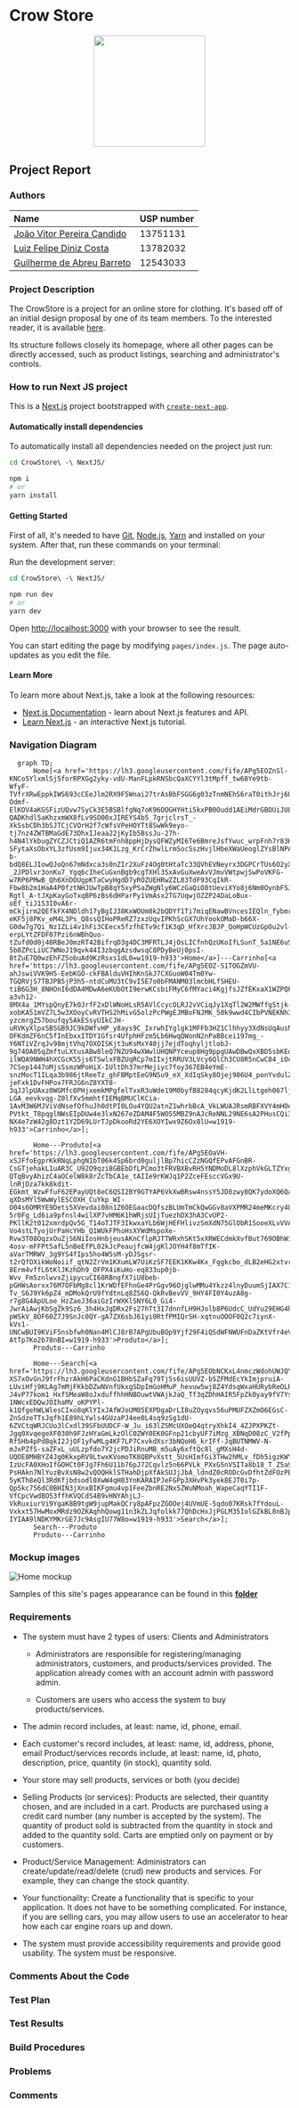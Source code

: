 # Crow Store

<p align="center">
  <img width="200" src="Milestone1/mockup-imgs/crow-store.png">
</p>

## Project Report

### Authors

| Name                                                       | USP number |
| :--------------------------------------------------------- | :--------- |
| [João Vitor Pereira Candido](https://github.com/JV-PC)     | 13751131   |
| [Luiz Felipe Diniz Costa](https://github.com/lfelipediniz) | 13782032   |
| [Guilherme de Abreu Barreto](https://github.com/de-abreu)  | 12543033   |

### Project Description

The CrowStore is a project for an online store for clothing. It's based off of an initial design proposal by one of its team members. To the interested reader, it is available [here](https://github.com/JV-PC/CrowStore).

Its structure follows closely its homepage, where all other pages can be directly accessed, such as product listings, searching and administrator's controls.

### How to run Next JS project

This is a [Next.js](https://nextjs.org/) project bootstrapped with [`create-next-app`](https://github.com/vercel/next.js/tree/canary/packages/create-next-app).

#### Automatically install dependencies

To automatically install all dependencies needed on the project just run: 

```bash
cd CrowStore\ -\ NextJS/

npm i
# or
yarn install
```

#### Getting Started

First of all, it's needed to have [Git](https://git-scm.com/downloads), [Node.js](https://nodejs.org/en/download/), [Yarn](https://yarnpkg.com/) and installed on your system. After that, run these commands on your terminal:

Run the development server:

```bash
cd CrowStore\ -\ NextJS/

npm run dev
# or
yarn dev
```

Open [http://localhost:3000](http://localhost:3000) with your browser to see the result.

You can start editing the page by modifying `pages/index.js`. The page auto-updates as you edit the file.

#### Learn More

To learn more about Next.js, take a look at the following resources:

- [Next.js Documentation](https://nextjs.org/docs) - learn about Next.js features and API.
- [Learn Next.js](https://nextjs.org/learn) - an interactive Next.js tutorial.

### Navigation Diagram

```mermaid
  graph TD;
      Home[<a href='https://lh3.googleusercontent.com/fife/APg5EOZnSl-KNCo5YlxmlSj5forRPXGg2yky-vdU-ManFLpkRNSbcQaXCYYl3tMpff_tw68Ye9tb-WfyF-TVfrXRwEppkIWS693cCEeJlm2RX9F5Wnai27trAsBbFSGG6g03zTnmNEhS6raT0ithJrj6U1BpyZXo45BC3i7zYpA-Odmf-ElKOV4aKGSFizUQvw7SyCk3E5BSBlfgNq7oK96OOGHYHti5kxPB0Oudd1AEiMdrGBOUiJUL-QADKhdl5aKhzxmWX8fLv9SO00xJIREYS4b5_7grjclrsT_-XkSsbCDh3bSJTCjCVOrH2f7cWfsVPeHOYTt8SwWk9eyo-tj7nz4ZWTBMaGdE73DhxIJeaa22jKyIb5BssJu-27h-h4N4lYkbugZYCZJCtiQ1AZR6tmFnh8ppHjDysQFWZyMI6Te6BmreJsfYwuc_wrpFnh7r83HukN7JwkxanJDIKheUSGyG2QpPVd1PgoNIKz1gd8vqV0LUSHhzIjftallbTbdthUHxsk552NNF5yJX3m7o8XAE73ehG6qf_Ngs37LUT2S7TWPcsE60Cv3z5brIYu2p8bADpL6-SFytaXsObxYL3zfUsm9Ijux34K1Lzg_KrCrZhwlLrmSocSszHvjlHbeXWaUeoglZYsBlNPAxS6M8Kt5fCSiOj-b-bdQ8ELJIowQJoQn67mNdxca3s0nZIr2XuFz4Og0tHtaTc33QVhEVNeyrx3DGPCrTUs6O2yXtRIyIqjnWlp48U5ptw4mSrfMEHtOMselgl0788iB_04Cs9-_2JPDlvr3onKu7_Ygq6cIheCuGxnBgb9cgTXHl3SxAvGuXweAvVJmvVWtpwjSwPoVKFG-w7RP6PMwB_Qh6XnDOUgpKTaCwyHgdD7yROZUEHRwZZL83TdF93CqIkR-Fbw8b2m1HaA4P0fztNHJUwTpB8qY5xyPSaZWgNly6WCzGaQiO8tUeviXYo8j6Nm0OynbFSJToY9ojlKDbhC51vVLJQWubXQec2I9I_41WKTAU8jrAE1tIQVda87g3tbk_RbuOnWUnxSzx_X_J_TfMZlNsjx5SsXQjERdfWOc-Rgtl_A-tJXpKayGoTxqBP6zBs6dHParPy1VmAsx2TG7UqwjOZZP24DaLoBux-oEf_tiJ1S3I0vA6r-mCkjirm2QEfkFX4NDldh17yBgIJ38KxWOUm8k2bQDYf1Ti7miqENawBVncesIEQln_fybmrwEG5jy1h8yEvT9xemRapdytmPSRqwkqgeFtdIekfZ64Nd_KuQbjeHGUwRMeezMFAO6rphHQcjpSfc0ZzCM-eKF5j8PKv_eM4L3Ps_Q8ssQIHoPReRZ7zxzUqvIPKhScGX7UhYookOMaD-b66X-G0dw7g7Qi_Nz1ZLi4v1hFi3CEecx5fzfhETv9cf1K3qD_HfXrcJBJP_QoHpWCUzGpOu2vl-erpLYtZFDF07Pzi6nWBhQuo-tZufd0d0j40RBeJ0mzRT42BifrqD3g4DC3MFRTLJ4jOsLICfnhQzUKoIfLSunT_5a1NE6uSYfjhNDWOtPk7YfIKuxOHMMhDnPD6uZy2GgA0tbylX_0tNIeyA-5b0ZPcLiUC7WNoJ19qvk44I3zbqgAzsdwsqC8PDyBeUj0psI-8tZuE7Q0wzEhFZ5obuAd9KzRsxs1dL0=w1919-h933'>Home</a>]---Carrinho[<a href='https://lh3.googleusercontent.com/fife/APg5EOZ-S1TOGZmVU-ahJswiVVK9H5-EebKGO-ckFBAlduVHIhKnSkJ7CXGuoW04Tm0Yw-TGQRVjS7TBJPB5jP3h5-ntdCuMU3tC9vI5E7o0bFMANM03lmcbHLfSHEU-tiB6G3H_8NHOnI6dDA4MDwA6eKUbOtI9erwKCsbiFMyC6fMYaci4KgjfsJZfEKxaX1WZPQFmT6TCV8gSLd-a3vh12-8MX4a_1MYspQnyE7k0JrfF2xDlWNoHLsR5AVlCcycOLRJ2vVCiqJy1XqTl2W2MWffgStjk-xobKA51mVZ7L5w3XOoyCvRVTHS2hMivG5olzPcPWgEJMBoFNJMK_50k9wwd4CIbPVNEKNh3yVwLH1KtjBSjEExhzZdvZyH94AFH7yDopNNOg3jlw-yzcmrgZ57boufqy5AkESsyUIkCJH-uRVKyXlpxSBSGB9JC9kDWfvHP_y8ays9C_IxrwhIYglgk1MFFb3HZ1Clhhyy3XdNsUqAusN7bXlC0NEr76lyP_aPL9pYQAJRFGvtm20GCVUx8F3cPd2-OFKdmZF6nC5fInEbxxITDY1Gfsr4UfphHFzm5Lb6HwqQWonN2nPaBBcei197mg_-Y6NTiVZrqJv98mjtVhq7OXOISKjt3uKsMxY40jj7ejdToqhyljtlobJ-9g74OA05qZmftuLXtusABw8leQ7NZU94wXWwlUHQNPYceup8Hg9ppgUAwDBwQxXBD5sbKEojpTkZ9avx2ty4LO24yBqHpaDPg77UCJWlp0SjQuECScmO-ilWQA9NWH4hXCGcK55js6TSwlxFBZUqRCp7mIIxjtRRUV3LVcy6QlCh3CU8R5nCwC84_iOcABmEkJz3TvQyIF9q3sJ6CwTR_0XEV3BYWosbbvPNCuJEnzexuDy-7CSep1447oMjsSsmzWPoHiX-IUltDh37mrMejiyc7foy367EB4eYmE-snzMocT1ILqa3b986jtReeTz_ghFBMptEeG9NSu9_eX_XdIqSky8Ojej986U4_ponYvdulZ1WxMOT88kTd83HhCLyUc8eMrgMS9_tYdFtQWbjvH0DfYnv1HVmJpQL4Guc7uxl8WjzuevpTgLo0Yv-jeFxk1DvFHPox7FRJG6nZ8YXT8-3qJJlpUAxz0WGMfc0PHjxemkMPgfelTxxR3uWde19M0byfB8284qcyKjdK2LlLtgeh067lj2xHHf3kMEhEqpwfPpIjAcFp_R8wPymx5aKjeBW3fjRdDoMb3fczezUdxOAOXvX5UPrEL2F2XUpAfw03Mw17xAadRyM-LGA_eevkvqg-Z0lfXv5mmhtfIEMqBMUClKCia-1AvM3W6MJViVdNsefOfhuJh0dtPI0LOu4YQU2atnZ1whrbBcA_VkLWUAJRsmRBFXVY4mHOeTYx_2tw2QY0gUl_2zcuC7wmM0_afBd02Bl1j51wYQ3xzu7REXOE2cI5lRlN81TeDM552GYosoKQv5sMfGVELRoy16R9iOsVYn-PVtkt_T8pqglNWsEIpDUw4e3lxN267eZDAM4F5WO55MBZ9nAJcReNNL29NE6sA2PHusCQi3i08SoKA3Z6vEMpfxgpPDMZDbZjE5c37Jf7FXATV4XDO_j2e6KP-NX4e7zW42g8Dzt1Y2D69LUrTJpDkooRd2YE6XOYIwx9Z6Ox8lU=w1919-h933'>Carrinho</a>];

      Home---Produto[<a href='https://lh3.googleusercontent.com/fife/APg5EOaVH-xSJFfoEgprKkRNqLphgN1bT06k4Sp6brd0guljlBp7hicCZzNGQfEPvAFGnBR-CsGTjehakL1uAR3C_U92O9qzi8GBEbDfLPCmo3tFRVBXBvRH5YNDMoDL8lXzphVkGLTZYxg5GBDWTyz_Zr9rP4bhTPnULxng6tobqMURaDTLdaX9QoC1uVndvAGAWDZYCkc4kD-QTqBvyAhizC4aOCelW8k8rZcTbCA1e_tAIIe9rKWJq1P2ZceFEsccVGx9U-lnRjDza7kk8kdit-EGkmt_WzwFfuF62EPayUQt8eC6QSI2BY9GTYAP6VkXwBRsw4nssY5JD8zwy8QK7ydoXQ6Qaz1Tm-qXDsMYl5WwWylESCOXH_CuYkp_WI-O04s6OMRYE9Dets5XVevdai08n1Z6OEGaacDQfszBLUmTmCkQwGGv8aVXPMR24meMKcry4LFhIhIvt-5r0Fg_Ld6ia9pfnsl4wilXP7vHM6K1hWRjsUIjTuezhDX3hA3CvUP2-PKllK2t012xmrdpQv5G_T14oTJTF3IkwxaYLb6WjHEFHlivzSmXdN75GlObR1SooeXLvVVAxiiu7HdhuIy0sn9RwZh02xWWeqWfJwXJmxj5G4O1lbRDsA-Vo4stLTyojUrPaHcYHb_Q1WUkFPhoHsXYWdMspoXe-Rvw3T08OqzxOuZjS6NiIosHnbjeusAKnCflpRJTTWRxhSKt5xXRWECdmkXvfBut769OBhWi7XmhxmLoI-4osv-mFFPt5afL5nBeEfPL02kJcPeaujfcW4jgKlJOYH4f8mTfIK-aVarTMRWV_3g9YS4fIps5ho4W5sM-yDJSgsr-t2rQfOXikWoNoiif_qtN2ZrVm1KXumLW7UiKzSF7EEK1KKw4Kx_Fggkcbo_dLB2eHG2xtvrtpYxp3nGPjxsnXdgzo3optxAdxdhb2Yw5uSFeLHat6t081zSrlSj0b8AP1fjSTB4rtirkgVWN_TwBJXnxGBTBkhujHiU9FGcXX6jCZoxOfl8DbL8e6BC6JyFaHa-8Erm4vffL6tKlJKzhDh9_OFPX4iKuHo-eq833up0jb-Wvv_Fm5znlwvxZjipycuCI68RBngfX7iU8beb-pGHWsAorxx76M7OFbMg8cl1KrWDfEFhnGe4PrGgv96OjglwMMu4Ykzz4lnyDuumSjIAX7C1YL8w1zFO_5kGx0eZirkGFXFTHMcFgC2xUojItT_dNKx0IZbFA-Tv_S6J9Yk6pZ4_mDMokQrU9fYdtnLq8ZS6Q-QkRvBevVV_9HY4FI0Y4uzA8g-r7g8G4ApULoe_HzZaeJ36aiGzIrWXKlSNY6L0_Gi4-JwrAiAwjKbSgZk9Sz6_3h4HxJgDRx2Fs27hTt3I7dnnfLH9HJolb8P6UdcC_UdYu29EHG4hZoY2gFDpwvsyHXWqdGaKXcdEeOX2b-pWSkV_8OF60Z7J9SnJc0QY-gA7ZX6sbJ61yi0RtfPMIQrSH-xqtnuOOOF0Q2c7iynX-kVs1-UNCwBUI9KViF5nsbfwh0Nan4MlCJ8rB7APgUbuBOp9Yjf29F4iQSdWFNWUFnDaZKtVfr4eVZvD3dsrpnhlOCYl1S6NLZBqYIjVFrT7iZdTr66uZBzXwISSFyLlLHtK7JAFO3vteq90f-AtTp7Ko2b78nBI=w1919-h933'>Produto</a>];
      Produto---Carrinho

      Home---Search[<a href='https://lh3.googleusercontent.com/fife/APg5EObNCKxL4nmczWdohUWJQY6O-XS7xOvGnJ9frFhzrAkH6PaCKdnG1BHbSZaFq79Tj5s6isUUVZ-bSZFMdEcYkImjpruiA-LUviHfj9KLAg7mMjFKkbDZwNVnfUkxgSDpImGoHMuP_hevuw5wj8Z4YdsqWxaHURybReOLRlcrVWNSezsWJv5axEWPEfsHBDtbeAkFa_7UBQzVYbjly4osfYNrx9LIHy2sB76lMePLbqVzx6XpXL5-J4vP77kom1_HxfSMeaW8oJxduffhhHNBOuwtVWAjkJaQ_Tf3qZDhHAIR5FpZk0yay9fV7Ys9mDcidjqm9aUiqcid_X81TNiXT522T2I_Q0MJzroTJgGpysD3h3dlr8O8tsI5Oq-1NWcxEDQwJOIhaMV_oKPYPl-k1QfgehWLWlesCIxo8qKlYIxJAfWJoUM05EXPDgaDrLI8uZOyqvs56uPMUFZXZmO6EGsC-ZnSdzeTTsJqfh1E89hLYwls4GUzaPJ4ee0L4sq9zSg1dU-6ZVCtqWRJCUo3lCxdl39SFbUUDCF-W_Ju_i63lZSMcUXOeQ4qtryXhkI4_4ZJPXPKZt-Jgq0XvqegeXF030h9FJzHYaGmLkzOlC0ZWY0EK0GFnp21cbyUF7iMzg_XBNqD08zC_V2fPpKc7eR9ZXVFGQ708My701-Rf5Hb4pPdBqkI2JjOF1yFwMLg4KF7LP7CxvkdXsr3bNQoH6_krIFf-JqBUTNMWV-N-mJxPZfS-saZFxL_uULzpfdo7Y2jcPDJiRnuMB_m5uAy6xftQc8l_gMXsH4d-UQOE8MHBYZ4Jg0KkxpRV9LtwxKVomoTK8QBPvXstt_5UsHImfGi3THw2hMLv_fDh5igzKWY_a08cyAABeC3tzVGE0KJTjRd1pCdCFEiDwxkIfKrRvNWqQ6H28rARfCfwV28zwh8xOlrcQoNh8zMTsjp4W2W2UeWcrCFCbV9GHpHncnT5qrh1OM3FO_HtUTTw3dXzA1FJx2shD36EH9AAAJhpnJhqS_o5Zo8ps-IzUcFA0XHoIfGOHCt0FJg7Fh6U11b76pJ72Cqvlz5n66PVLk_PXxG5nVSITa8b18_T_Z5a9DrHtTqyx80268M5rci3kMEtvCOfiVfVMHBTbZGeArDDXm4JTnpnGx1hAUDKJhoYXX82BOYr6-PsHAkn7NlYuzBvXsN8w2vQOQHklSTHahDjpXfAkSUJjJbA_ldndZ0cRODcGvDfhtZdFOzPEjmtRTPnJ4gWmmJFm-5yKTh8eQl3RdKfjbdsodl0XwW4qH03YnKARAIPJeFGPp3XHvPk3yek8EJT0i7p-Qp5kc756dC0BHIN3jXnxBIKFgmu4vp1FeeZbnRE2Nx5ZWuNMoah_WapeCaqYTI1F-VfCpcVwdBO53ffhKVQCdS4B9vHNYAhjLJ-VkRuxiurVi9YgaK8B9tgW9jupMakQCry8pAFpzZGOOej4UVmUE-5qdo07KRsk7fYdouL-Vxkxt57HwMoxMRdz9OZKAqhhQowg11n3kZLJqfolkk77QhDcHxJjPGLM35IolGZkBL8nBJpHABYJEKWMKTeYsrLOB34Uq6xaatjHuOY6_6GGPVMSnrs_A168zyE9tbMRhBWKBq2brf5VeFQjNc-IYIAA9lNDKYMKrGE7Jc9AsgIU77W8o=w1919-h933'>Search</a>];
      Search---Produto
      Produto---Carrinho
```

### Mockup images

<div style="align: center;">
  <img src="Milestone1/mockup-imgs/mockhome.gif" alt="Home mockup">
</div>

Samples of this site's pages appearance can be found in this [**folder**](https://github.com/lfelipediniz/CrowStore/tree/main/Milestone1/mockup-imgs)

### Requirements

- The system must have 2 types of users: Clients and Administrators

  - Administrators are responsible for registering/managing administrators, customers, and products/services provided. The application already comes with an account admin with password admin.

  - Customers are users who access the system to buy products/services.

- The admin record includes, at least: name, id, phone, email.

- Each customer's record includes, at least: name, id, address, phone, email
  Product/services records include, at least: name, id, photo, description, price, quantity (in stock), quantity sold.

- Your store may sell products, services or both (you decide)

- Selling Products (or services): Products are selected, their quantity chosen, and are included in a cart. Products are purchased using a credit card number (any number is accepted by the system). The quantity of product sold is subtracted from the quantity in stock and added to the quantity sold. Carts are emptied only on payment or by customers.

- Product/Service Management: Administrators can create/update/read/delete (crud) new products and services. For example, they can change the stock quantity.

- Your functionality: Create a functionality that is specific to your application. It does not have to be something complicated. For instance, if you are selling cars, you may allow users to use an accelerator to hear how each car engine roars up and down.

- The system must provide accessibility requirements and provide good usability. The system must be responsive.

### Comments About the Code

### Test Plan

### Test Results

### Build Procedures

### Problems

### Comments

